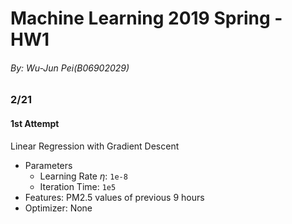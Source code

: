 # Machine Learning 2019 Spring - HW1

###### By: Wu-Jun Pei(B06902029)

### 2/21

#### 1st Attempt

Linear Regression with Gradient Descent

- Parameters
    - Learning Rate $\eta$: `1e-8`
    - Iteration Time: `1e5`
- Features: PM2.5 values of previous 9 hours
- Optimizer: None
